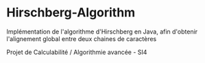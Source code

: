 # Hirschberg-Algorithm
Implémentation de l'algorithme d'Hirschberg en Java, afin d'obtenir l'alignement global entre deux chaines de caractères 

Projet de Calculabilité / Algorithmie avancée - SI4
